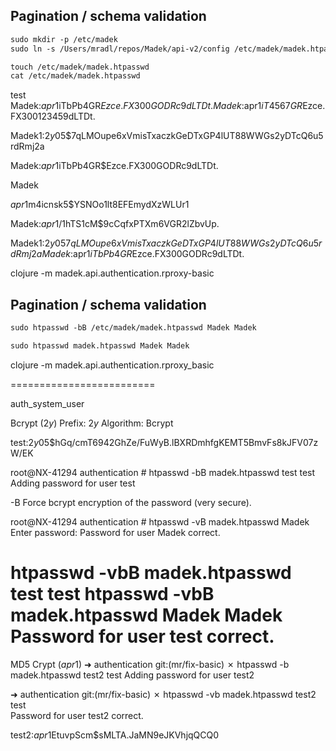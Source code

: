 
Pagination / schema validation
--
```clojure
sudo mkdir -p /etc/madek
sudo ln -s /Users/mradl/repos/Madek/api-v2/config /etc/madek/madek.htpasswd

touch /etc/madek/madek.htpasswd
cat /etc/madek/madek.htpasswd
```





test
Madek:$apr1$iTbPb4GR$Ezce.FX300GODRc9dLTDt.
Madek:$apr1$iT4567GR$Ezce.FX300123459dLTDt.









Madek1:$2y$05$7qLMOupe6xVmisTxaczkGeDTxGP4lUT88WWGs2yDTcQ6u5rdRmj2a

Madek:$apr1$iTbPb4GR$Ezce.FX300GODRc9dLTDt.


Madek

$apr1$m4icnsk5$YSNOo1lt8EFEmydXzWLUr1



Madek:$apr1$/1hTS1cM$9cCqfxPTXm6VGR2lZbvUp.


Madek1:$2y$05$7qLMOupe6xVmisTxaczkGeDTxGP4lUT88WWGs2yDTcQ6u5rdRmj2a
Madek:$apr1$iTbPb4GR$Ezce.FX300GODRc9dLTDt.


clojure -m madek.api.authentication.rproxy-basic

Pagination / schema validation
--
```clojure
sudo htpasswd -bB /etc/madek/madek.htpasswd Madek Madek

sudo htpasswd madek.htpasswd Madek Madek

```


clojure -m madek.api.authentication.rproxy_basic


=========================

auth_system_user

Bcrypt ($2y$)
Prefix: $2y$
Algorithm: Bcrypt

test:$2y$05$hGq/cmT6942GhZe/FuWyB.lBXRDmhfgKEMT5BmvFs8kJFV07zW/EK

root@NX-41294 authentication # htpasswd -bB madek.htpasswd test test             
Adding password for user test



-B  Force bcrypt encryption of the password (very secure).

root@NX-41294 authentication # htpasswd -vB madek.htpasswd Madek      
Enter password:
Password for user Madek correct.


htpasswd -vbB madek.htpasswd test test
htpasswd -vbB madek.htpasswd Madek Madek
Password for user test correct.
=======

MD5 Crypt ($apr1$)
➜  authentication git:(mr/fix-basic) ✗ htpasswd -b madek.htpasswd test2 test
Adding password for user test2

➜  authentication git:(mr/fix-basic) ✗ htpasswd -vb madek.htpasswd test2 test  
Password for user test2 correct.


test2:$apr1$EtuvpScm$sMLTA.JaMN9eJKVhjqQCQ0